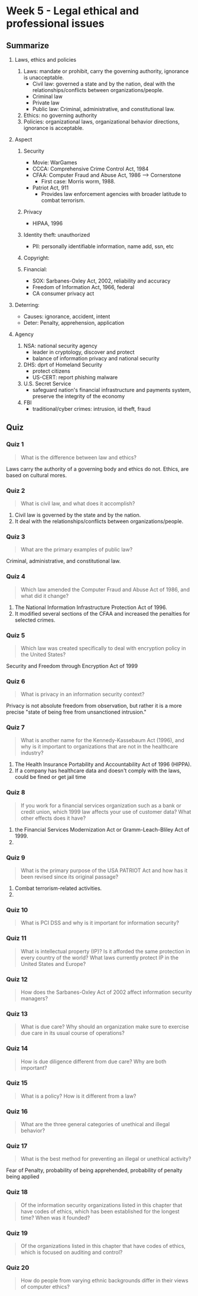 # Week 5 - Legal ethical and professional issues


## Summarize

1. Laws, ethics and policies
    1. Laws: mandate or prohibit, carry the governing authority, ignorance is unacceptable.
        - Civil law: governed a state and by the nation, deal with the relationships/conflicts between organizations/people.
        - Criminal law
        - Private law
        - Public law: Criminal, administrative, and constitutional law.
    1. Ethics: no governing authority
    1. Policies: organizational laws, organizational behavior directions, ignorance is acceptable.

1. Aspect
    1. Security
        - Movie: WarGames
        - CCCA: Comprehensive Crime Control Act, 1984
        - CFAA: Computer Fraud and Abuse Act, 1986 --> Cornerstone
            - First case: Morris worm, 1988.
        - Patriot Act, 911
            - Provides law enforcement agencies with broader latitude to combat terrorism.

    1. Privacy
        - HIPAA, 1996

    1. Identity theft: unauthorized
        - PII: personally identifiable information, name add, ssn, etc

    1. Copyright:

    1. Financial:
        - SOX: Sarbanes-Oxley Act, 2002, reliability and accuracy
        - Freedom of Information Act, 1966, federal
        - CA consumer privacy act

1. Deterring:
    - Causes: ignorance, accident, intent
    - Deter: Penalty, apprehension, application

1. Agency
    1. NSA: national security agency
        - leader in cryptology, discover and protect
        - balance of information privacy and national security
    1. DHS: dprt of Homeland Security
        - protect citizens
        - US-CERT: report phishing malware
    1. U.S. Secret Service
        - safeguard nation's financial infrastructure and payments system, preserve the integrity of the economy
    1. FBI
        - traditional/cyber crimes: intrusion, id theft, fraud

## Quiz


### Quiz 1

> What is the difference between law and ethics?

Laws carry the authority of a governing body and ethics do not. Ethics, are based on cultural mores.


### Quiz 2

> What is civil law, and what does it accomplish?

1. Civil law is governed by the state and by the nation.
1. It deal with the relationships/conflicts between organizations/people.


### Quiz 3

> What are the primary examples of public law?

Criminal, administrative, and constitutional law.


### Quiz 4

> Which law amended the Computer Fraud and Abuse Act of 1986, and what did it change?

1. The National Information Infrastructure Protection Act of 1996. 
1. It modified several sections of the CFAA and increased the penalties for selected crimes.


### Quiz 5

> Which law was created specifically to deal with encryption policy in the United States?

Security and Freedom through Encryption Act of 1999


### Quiz 6

> What is privacy in an information security context?

Privacy is not absolute freedom from observation, but rather it is a more precise "state of being free from unsanctioned intrusion."


### Quiz 7

> What is another name for the Kennedy-Kassebaum Act (1996), and why is it important to organizations that are not in the healthcare industry?

1. The Health Insurance Portability and Accountability Act of 1996 (HIPPA).
1. If a company has healthcare data and doesn't comply with the laws, could be fined or get jail time

### Quiz 8

> If you work for a financial services organization such as a bank or credit union, which 1999 law affects your use of customer data? What other effects does it have?

1. the Financial Services Modernization Act or Gramm-Leach-Bliley Act of 1999. 
1. 

### Quiz 9

> What is the primary purpose of the USA PATRIOT Act and how has it been revised since its original passage?

1. Combat terrorism-related activities.
1. 

### Quiz 10

> What is PCI DSS and why is it important for information security?



### Quiz 11

> What is intellectual property (IP)? Is it afforded the same protection in every country of the world? What laws currently protect IP in the United States and Europe?



### Quiz 12

> How does the Sarbanes-Oxley Act of 2002 affect information security managers?



### Quiz 13

> What is due care? Why should an organization make sure to exercise due care in its usual course of operations?



### Quiz 14

> How is due diligence different from due care? Why are both important?

### Quiz 15

> What is a policy? How is it different from a law?

### Quiz 16

> What are the three general categories of unethical and illegal behavior?

### Quiz 17

> What is the best method for preventing an illegal or unethical activity?

Fear of Penalty, probability of being apprehended, probability of penalty being applied

### Quiz 18

> Of the information security organizations listed in this chapter that have codes of ethics, which has been established for the longest time? When was it founded?

### Quiz 19

> Of the organizations listed in this chapter that have codes of ethics, which is focused on auditing and control?

### Quiz 20

> How do people from varying ethnic backgrounds differ in their views of computer ethics?

